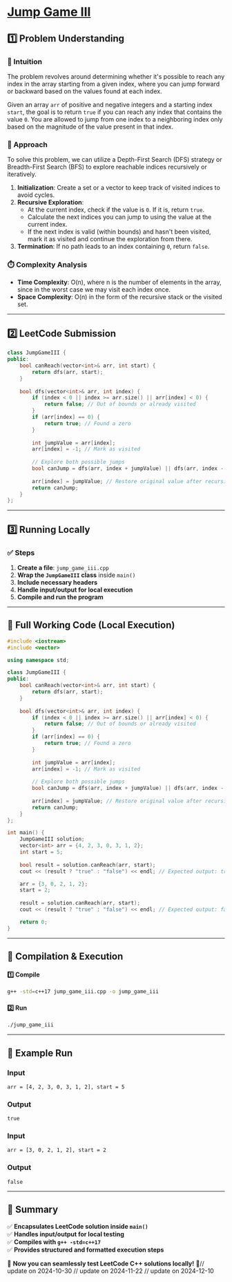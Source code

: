 # **[Jump Game III](https://leetcode.com/problems/jump-game-iii/description/)**  

## **1️⃣ Problem Understanding**  
### **📌 Intuition**  
The problem revolves around determining whether it's possible to reach any index in the array starting from a given index, where you can jump forward or backward based on the values found at each index. 

Given an array `arr` of positive and negative integers and a starting index `start`, the goal is to return `true` if you can reach any index that contains the value `0`. You are allowed to jump from one index to a neighboring index only based on the magnitude of the value present in that index.

### **🚀 Approach**  
To solve this problem, we can utilize a Depth-First Search (DFS) strategy or Breadth-First Search (BFS) to explore reachable indices recursively or iteratively. 

1. **Initialization**: Create a set or a vector to keep track of visited indices to avoid cycles.
2. **Recursive Exploration**:
   - At the current index, check if the value is `0`. If it is, return `true`.
   - Calculate the next indices you can jump to using the value at the current index.
   - If the next index is valid (within bounds) and hasn't been visited, mark it as visited and continue the exploration from there.
3. **Termination**: If no path leads to an index containing `0`, return `false`.

### **⏱️ Complexity Analysis**  
- **Time Complexity**: O(n), where n is the number of elements in the array, since in the worst case we may visit each index once.
- **Space Complexity**: O(n) in the form of the recursive stack or the visited set.

---  

## **2️⃣ LeetCode Submission**  
```cpp
class JumpGameIII {
public:
    bool canReach(vector<int>& arr, int start) {
        return dfs(arr, start);
    }
    
    bool dfs(vector<int>& arr, int index) {
        if (index < 0 || index >= arr.size() || arr[index] < 0) {
            return false; // Out of bounds or already visited
        }
        if (arr[index] == 0) {
            return true; // Found a zero
        }
        
        int jumpValue = arr[index];
        arr[index] = -1; // Mark as visited
        
        // Explore both possible jumps
        bool canJump = dfs(arr, index + jumpValue) || dfs(arr, index - jumpValue);
        
        arr[index] = jumpValue; // Restore original value after recursive calls
        return canJump;
    }
};
```  

---  

## **3️⃣ Running Locally**  
### **✅ Steps**  
1. **Create a file**: `jump_game_iii.cpp`  
2. **Wrap the `JumpGameIII` class** inside `main()`  
3. **Include necessary headers**  
4. **Handle input/output for local execution**  
5. **Compile and run the program**  

---  

## **📝 Full Working Code (Local Execution)**  
```cpp
#include <iostream>
#include <vector>

using namespace std;

class JumpGameIII {
public:
    bool canReach(vector<int>& arr, int start) {
        return dfs(arr, start);
    }
    
    bool dfs(vector<int>& arr, int index) {
        if (index < 0 || index >= arr.size() || arr[index] < 0) {
            return false; // Out of bounds or already visited
        }
        if (arr[index] == 0) {
            return true; // Found a zero
        }
        
        int jumpValue = arr[index];
        arr[index] = -1; // Mark as visited
        
        // Explore both possible jumps
        bool canJump = dfs(arr, index + jumpValue) || dfs(arr, index - jumpValue);
        
        arr[index] = jumpValue; // Restore original value after recursive calls
        return canJump;
    }
};

int main() {
    JumpGameIII solution;
    vector<int> arr = {4, 2, 3, 0, 3, 1, 2};
    int start = 5;
    
    bool result = solution.canReach(arr, start);
    cout << (result ? "true" : "false") << endl; // Expected output: true

    arr = {3, 0, 2, 1, 2};
    start = 2;
    
    result = solution.canReach(arr, start);
    cout << (result ? "true" : "false") << endl; // Expected output: false

    return 0;
}
```  

---  

## **🔧 Compilation & Execution**  
#### **1️⃣ Compile**  
```bash
g++ -std=c++17 jump_game_iii.cpp -o jump_game_iii
```  

#### **2️⃣ Run**  
```bash
./jump_game_iii
```  

---  

## **🎯 Example Run**  
### **Input**  
```
arr = [4, 2, 3, 0, 3, 1, 2], start = 5
```  
### **Output**  
```
true
```  

### **Input**  
```
arr = [3, 0, 2, 1, 2], start = 2
```  
### **Output**  
```
false
```  

---  

## **📌 Summary**  
✅ **Encapsulates LeetCode solution inside `main()`**  
✅ **Handles input/output for local testing**  
✅ **Compiles with `g++ -std=c++17`**  
✅ **Provides structured and formatted execution steps**  

🚀 **Now you can seamlessly test LeetCode C++ solutions locally!** 🚀// update on 2024-10-30
// update on 2024-11-22
// update on 2024-12-10
